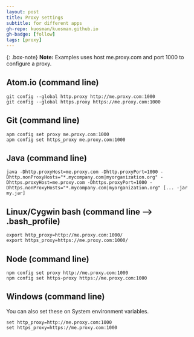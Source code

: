 ```yaml
---
layout: post
title: Proxy settings
subtitle: for different apps
gh-repo: kuosman/kuosman.github.io
gh-badge: [follow]
tags: [proxy]
---
```


{: .box-note}
**Note:** Examples uses host me.proxy.com and port 1000 to configure a proxy.

## Atom.io (command line)
```
git config --global http.proxy http://me.proxy.com:1000
git config --global https.proxy https://me.proxy.com:1000
```

## Git (command line)
```
apm config set proxy me.proxy.com:1000
apm config set https_proxy me.proxy.com:1000
```

## Java (command line)
```
java -Dhttp.proxyHost=me.proxy.com -Dhttp.proxyPort=1000 -Dhttp.nonProxyHosts="*.mycompany.com|myorganization.org" -Dhttps.proxyHost=me.proxy.com -Dhttps.proxyPort=1000 -Dhttps.nonProxyHosts="*.mycompany.com|myorganization.org" [... -jar my.jar]
```

## Linux/Cygwin bash (command line --> .bash_profile)
```
export http_proxy=http://me.proxy.com:1000/
export https_proxy=https://me.proxy.com:1000/
```

## Node (command line)
```
npm config set proxy http://me.proxy.com:1000
npm config set https-proxy https://me.proxy.com:1000
```

## Windows (command line)

You can also set these on System environment variables.
```
set http_proxy=http://me.proxy.com:1000
set https_proxy=https://me.proxy.com:1000
```